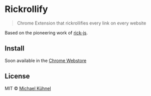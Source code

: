 # Rickrollify

> Chrome Extension that rickrollifies every link on every website

Based on the pioneering work of [rick-js](https://github.com/bullgit/rick-js).

## Install

Soon available in the [Chrome Webstore](https://chrome.google.com/webstore)

## License

MIT © [Michael Kühnel](http://michael-kuehnel.de)
